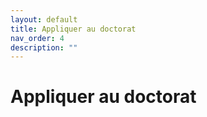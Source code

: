 ```yaml
---
layout: default
title: Appliquer au doctorat
nav_order: 4
description: ""
---
```


# Appliquer au doctorat
